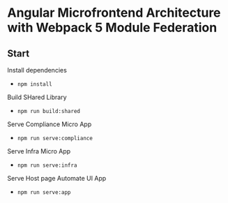 # Angular Microfrontend Architecture with Webpack 5 Module Federation

## Start
Install dependencies
- `npm install`

Build SHared Library
- `npm run build:shared`

Serve Compliance Micro App
- `npm run serve:compliance`

Serve Infra Micro App
- `npm run serve:infra`

Serve Host page Automate UI App
-  `npm run serve:app`




